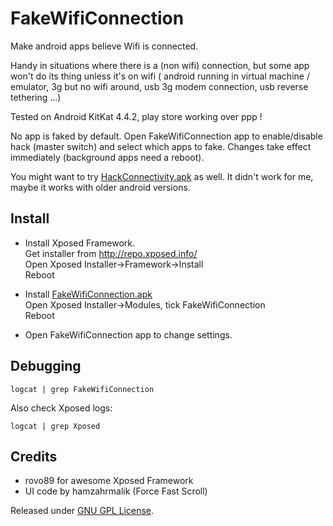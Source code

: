 FakeWifiConnection
==================

Make android apps believe Wifi is connected.

Handy in situations where there is a (non wifi) connection, but some app won't do its thing unless it's on wifi
( android running in virtual machine / emulator, 3g but no wifi around, usb 3g modem connection, usb reverse tethering ...)

Tested on Android KitKat 4.4.2, play store working over ppp !

No app is faked by default. Open FakeWifiConnection app to enable/disable hack (master switch) and select which apps to fake. Changes take effect immediately (background apps need a reboot).

You might want to try [HackConnectivity.apk](http://www.digitalmobile.in/community/threads/fake-wifi-to-play-games-with-wifi-requirement.8461/) as well. It didn't work for me, maybe it works with older android versions.


Install
-------

- Install Xposed Framework.  
  Get installer from http://repo.xposed.info/  
  Open Xposed Installer->Framework->Install  
  Reboot

- Install [FakeWifiConnection.apk](https://raw.github.com/lemonsqueeze/FakeWifiConnection/master/bin/FakeWifiConnection.apk)  
  Open Xposed Installer->Modules, tick FakeWifiConnection  
  Reboot

- Open FakeWifiConnection app to change settings.

Debugging
---------

`logcat | grep FakeWifiConnection`

Also check Xposed logs:

`logcat | grep Xposed`

Credits
-------

- rovo89 for awesome Xposed Framework
- UI code by hamzahrmalik (Force Fast Scroll)

Released under [GNU GPL License](https://raw.github.com/lemonsqueeze/FakeWifiConnection/master/LICENSE).
